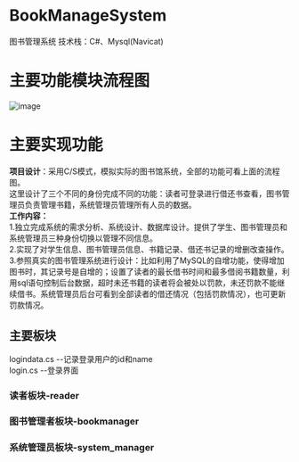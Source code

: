 # BookManageSystem
图书管理系统
技术栈：C#、Mysql(Navicat)
# 主要功能模块流程图
![image](https://github.com/llli-1/BookManageSystem/assets/102156169/94123781-1e80-46e8-b10a-070a9af278d8)
# 主要实现功能
**项目设计**：采用C/S模式，模拟实际的图书馆系统，全部的功能可看上面的流程图。  
这里设计了三个不同的身份完成不同的功能：读者可登录进行借还书查看，图书管理员负责管理书籍，系统管理员管理所有人员的数据。  
**工作内容：**  
1.独立完成系统的需求分析、系统设计、数据库设计。提供了学生、图书管理员和系统管理员三种身份切换以管理不同信息。  
2.实现了对学生信息、图书管理员信息、书籍记录、借还书记录的增删改查操作。  
3.参照真实的图书管理系统进行设计：比如利用了MySQL的自增功能，使得增加图书时，其记录号是自增的；设置了读者的最长借书时间和最多借阅书籍数量，利用sql语句控制后台数据，超时未还书籍的读者将会被处以罚款，未还罚款不能继续借书。系统管理员后台可看到全部读者的借还情况（包括罚款情况），也可更新罚款情况。  

## 主要板块
logindata.cs --记录登录用户的id和name  
login.cs --登录界面

### 读者板块-reader

### 图书管理者板块-bookmanager

### 系统管理员板块-system_manager

  
